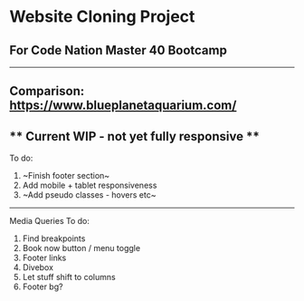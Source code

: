 # Website Cloning Project 
## For Code Nation Master 40 Bootcamp
---
Comparison: https://www.blueplanetaquarium.com/
---
** Current WIP - not yet fully responsive **
---
To do:
1. ~Finish footer section~
2. Add mobile + tablet responsiveness
3. ~Add pseudo classes - hovers etc~
--- 
Media Queries To do:
1. Find breakpoints 
2. Book now button / menu toggle
3. Footer links
4. Divebox
5. Let stuff shift to columns
6. Footer bg?